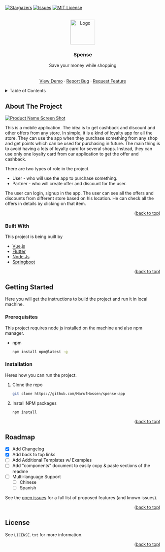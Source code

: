 <div id="top"></div>

[![Stargazers][stars-shield]][stars-url]
[![Issues][issues-shield]][issues-url]
[![MIT License][license-shield]][license-url]

<!-- PROJECT LOGO -->
<br />
<div align="center">
  <a href="https://github.com/MarufHossen/spense-app">
    <img src="images/logo.png" alt="Logo" width="80" height="80">
  </a>

  <h3 align="center">Spense</h3>

  <p align="center">
    Save your money while shopping
    <br />
    <br />
    <br />
    <a href="#">View Demo</a>
    ·
    <a href="https://github.com/MarufHossen/spense-app/issues">Report Bug</a>
    ·
    <a href="https://github.com/MarufHossen/spense-app/issues">Request Feature</a>
  </p>
</div>

<!-- TABLE OF CONTENTS -->
<details>
  <summary>Table of Contents</summary>
  <ol>
    <li>
      <a href="#about-the-project">About The Project</a>
      <ul>
        <li><a href="#built-with">Built With</a></li>
      </ul>
    </li>
    <li>
      <a href="#getting-started">Getting Started</a>
      <ul>
        <li><a href="#prerequisites">Prerequisites</a></li>
        <li><a href="#installation">Installation</a></li>
      </ul>
    </li>
    <li><a href="#roadmap">Roadmap</a></li>
    <li><a href="#license">License</a></li>
  </ol>
</details>

<!-- ABOUT THE PROJECT -->

## About The Project

[![Product Name Screen Shot][product-screenshot]](https://example.com)

This is a mobile application. The idea is to get cashback and discount and other offers from any store. In simple, it is a kind of loyalty app for all the store. They can use the app when they purchase something from any shop and get points which can be used for purchasing in future. The main thing is to avoid having a lots of loyalty card for several shops. Instead, they can use only one loyalty card from our application to get the offer and cashback.

There are two types of role in the project.

- User - who will use the app to purchase something.
- Partner - who will create offer and discount for the user.

The user can login, signup in the app. The user can see all the offers and discounts from different store based on his location. He can check all the offers in details by clicking on that item.

<p align="right">(<a href="#top">back to top</a>)</p>

### Built With

This project is being built by

- [Vue.js](https://vuejs.org/)
- [Flutter](https://flutter.dev/)
- [Node Js](https://nodejs.org/)
- [Springboot](https://spring.io/)

<p align="right">(<a href="#top">back to top</a>)</p>

<!-- GETTING STARTED -->

## Getting Started

Here you will get the instructions to build the project and run it in local machine.

### Prerequisites

This project requires node js installed on the machine and also npm manager.

- npm
  ```sh
  npm install npm@latest -g
  ```

### Installation

Heres how you can run the project.

1. Clone the repo
   ```sh
   git clone https://github.com/MarufHossen/spense-app
   ```
2. Install NPM packages
   ```sh
   npm install
   ```

<p align="right">(<a href="#top">back to top</a>)</p>

<!-- ROADMAP -->

## Roadmap

- [x] Add Changelog
- [x] Add back to top links
- [ ] Add Additional Templates w/ Examples
- [ ] Add "components" document to easily copy & paste sections of the readme
- [ ] Multi-language Support
  - [ ] Chinese
  - [ ] Spanish

See the [open issues](https://github.com/MarufHossen/spense-app/issues) for a full list of proposed features (and known issues).

<p align="right">(<a href="#top">back to top</a>)</p>

<!-- LICENSE -->

## License

See `LICENSE.txt` for more information.

<p align="right">(<a href="#top">back to top</a>)</p>

<!-- CONTACT -->

<!-- MARKDOWN LINKS & IMAGES -->
<!-- https://www.markdownguide.org/basic-syntax/#reference-style-links -->

[contributors-shield]: https://img.shields.io/github/contributors/othneildrew/Best-README-Template.svg?style=for-the-badge
[contributors-url]: https://github.com/othneildrew/Best-README-Template/graphs/contributors
[forks-shield]: https://img.shields.io/github/forks/othneildrew/Best-README-Template.svg?style=for-the-badge
[forks-url]: https://github.com/othneildrew/Best-README-Template/network/members
[stars-shield]: https://img.shields.io/github/stars/othneildrew/Best-README-Template.svg?style=for-the-badge
[stars-url]: https://github.com/othneildrew/Best-README-Template/stargazers
[issues-shield]: https://img.shields.io/github/issues/othneildrew/Best-README-Template.svg?style=for-the-badge
[issues-url]: https://github.com/othneildrew/Best-README-Template/issues
[license-shield]: https://img.shields.io/github/license/othneildrew/Best-README-Template.svg?style=for-the-badge
[license-url]: https://github.com/othneildrew/Best-README-Template/blob/master/LICENSE.txt
[linkedin-shield]: https://img.shields.io/badge/-LinkedIn-black.svg?style=for-the-badge&logo=linkedin&colorB=555
[linkedin-url]: https://linkedin.com/in/othneildrew
[product-screenshot]: images/screenshot.png
